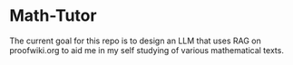 # Math-Tutor
The current goal for this repo is to design an LLM that uses RAG on proofwiki.org to aid me in my self studying of various mathematical texts.
